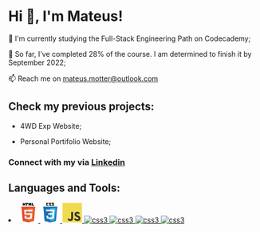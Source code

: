  # Hi 👋, I'm Mateus!

 
 🔭 I'm currently studying the Full-Stack Engineering Path on Codecademy;
 
 🌱 So far, I've completed 28% of the course. I am determined to finish it by September 2022;
 
 📫 Reach me on mateus.motter@outlook.com
 
 ## Check my previous projects:
 
 - 4WD Exp Website;
 
 - Personal Portifolio Website;
 
 ### Connect with my via [Linkedin](https://www.linkedin.com/in/mateus-motter-438b71222/)
 
 ## Languages and Tools:

<list>
   <li>
      <a href="https://www.w3.org/html/" target="_blank"> <img src="https://raw.githubusercontent.com/devicons/devicon/master/icons/html5/html5-original-wordmark.svg" alt="html5" width="40" height="40"/> </a>
      <a href="https://www.w3schools.com/css/" target="_blank"> <img src="https://raw.githubusercontent.com/devicons/devicon/master/icons/css3/css3-original-wordmark.svg"              alt="css3" width="40" height="40"/> </a>
      <a href="https://developer.mozilla.org/en-US/docs/Web/JavaScript" target="_blank"> 
      <img src="https://raw.githubusercontent.com/devicons/devicon/master/icons/javascript/javascript-original.svg" alt="javascript" width="40" height="40" margin-right: "10"/> </a>
      <a href="https://git-scm.com" target="_blank"> <img src="https://upload.wikimedia.org/wikipedia/commons/thumb/3/3f/Git_icon.svg/1024px-Git_icon.svg.png"alt="css3" width="40" height="40"/> </a>
      <a href="https://github.com" target="_blank"> <img src="https://github.githubassets.com/images/modules/logos_page/GitHub-Mark.png"alt="css3" width="40" height="40"/> </a>
      <a href="https://nodejs.org/en/" target="_blank"> <img src="https://nodejs.org/static/images/logo.svg"alt="css3" width="40" height="40"/> </a>
      <a href="https://www.python.org" target="_blank"> <img src="https://cdn3.iconfinder.com/data/icons/logos-and-brands-adobe/512/267_Python-512.png"alt="css3" width="40" height="40"/> </a>
    </li>
 </list>


